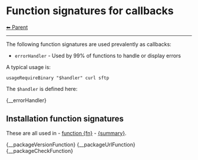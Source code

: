 # Function signatures for callbacks

<!-- TEMPLATE header 2 -->
[⬅ Parent ](../index.md)
<hr />

The following function signatures are used prevalently as callbacks:

- `errorHandler` - Used by 99% of functions to handle or display errors

A typical usage is:

    usageRequireBinary "$handler" curl sftp

The `$handler` is defined here:

{__errorHandler}

## Installation function signatures

These are all used in - [function {fn}]({documentationPath}) - [{summary}]({sourceLink}).

{__packageVersionFunction} 
{__packageUrlFunction} 
{__packageCheckFunction}
